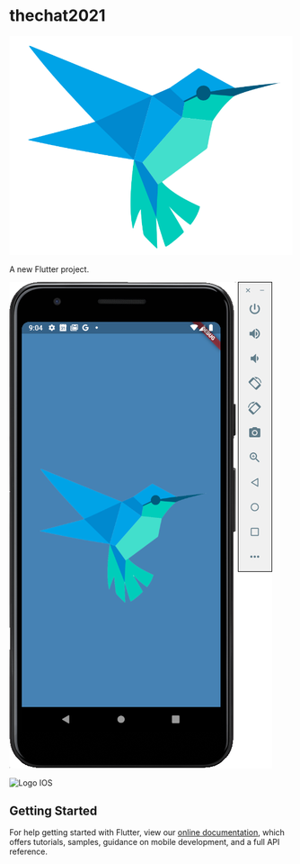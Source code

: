 # thechat2021



![Logo](assets/logo.png "Logo")

A new Flutter project.

![Logo Android ](assets/screen_android_logo.png "Logo Android")

![Logo IOS ](assets/screen_android_IOS.png "Logo IOS")


## Getting Started


For help getting started with Flutter, view our
[online documentation](https://flutter.dev/docs), which offers tutorials,
samples, guidance on mobile development, and a full API reference.
